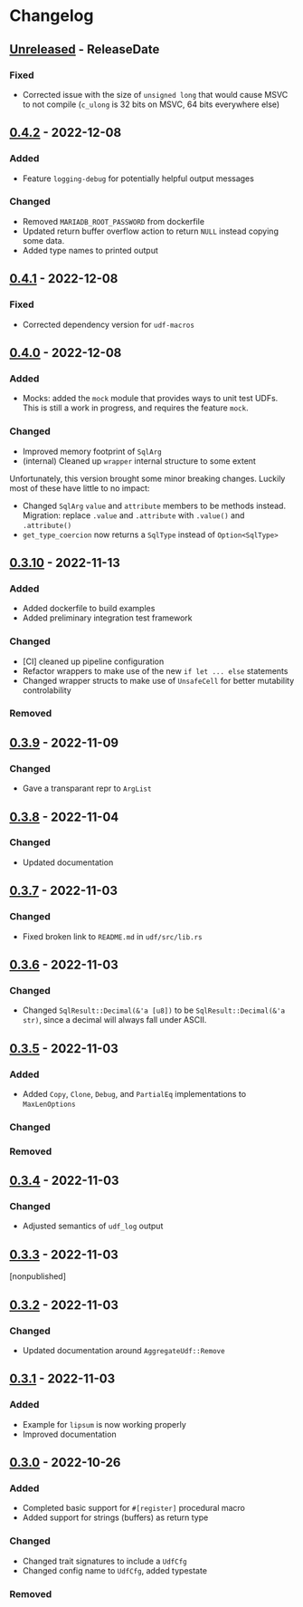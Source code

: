 # Changelog

<!-- next-header -->

## [Unreleased] - ReleaseDate

### Fixed

- Corrected issue with the size of `unsigned long` that would cause MSVC to not
  compile (`c_ulong` is 32 bits on MSVC, 64 bits everywhere else)


## [0.4.2] - 2022-12-08

### Added

- Feature `logging-debug` for potentially helpful output messages

### Changed

- Removed `MARIADB_ROOT_PASSWORD` from dockerfile
- Updated return buffer overflow action to return `NULL` instead copying some
  data.
- Added type names to printed output


## [0.4.1] - 2022-12-08

### Fixed

- Corrected dependency version for `udf-macros`


## [0.4.0] - 2022-12-08

### Added

- Mocks: added the `mock` module that provides ways to unit test UDFs. This is
  still a work in progress, and requires the feature `mock`.

### Changed

- Improved memory footprint of `SqlArg`
- (internal) Cleaned up `wrapper` internal structure to some extent

Unfortunately, this version brought some minor breaking changes. Luckily most of
these have little to no impact:

- Changed `SqlArg` `value` and `attribute` members to be methods
  instead. Migration: replace `.value` and `.attribute` with `.value()` and
  `.attribute()`
- `get_type_coercion` now returns a `SqlType` instead of `Option<SqlType>`


## [0.3.10] - 2022-11-13

### Added

- Added dockerfile to build examples
- Added preliminary integration test framework

### Changed

- [CI] cleaned up pipeline configuration
- Refactor wrappers to make use of the new `if let ... else` statements
- Changed wrapper structs to make use of `UnsafeCell` for better mutability
  controlability

### Removed



## [0.3.9] - 2022-11-09

### Changed

- Gave a transparant repr to `ArgList`



## [0.3.8] - 2022-11-04

### Changed

- Updated documentation



## [0.3.7] - 2022-11-03

### Changed

- Fixed broken link to `README.md` in `udf/src/lib.rs`



## [0.3.6] - 2022-11-03

### Changed

- Changed `SqlResult::Decimal(&'a [u8])` to be `SqlResult::Decimal(&'a str)`,
  since a decimal will always fall under ASCII.



## [0.3.5] - 2022-11-03

### Added

- Added `Copy`, `Clone`, `Debug`, and `PartialEq` implementations to
  `MaxLenOptions`

### Changed

### Removed



## [0.3.4] - 2022-11-03

### Changed

- Adjusted semantics of `udf_log` output


## [0.3.3] - 2022-11-03

\[nonpublished\]



## [0.3.2] - 2022-11-03

### Changed

- Updated documentation around `AggregateUdf::Remove`



## [0.3.1] - 2022-11-03

### Added

- Example for `lipsum` is now working properly
- Improved documentation


## [0.3.0] - 2022-10-26

### Added

- Completed basic support for `#[register]` procedural macro
- Added support for strings (buffers) as return type

### Changed

- Changed trait signatures to include a `UdfCfg`
- Changed config name to `UdfCfg`, added typestate

### Removed


<!-- next-url -->
[Unreleased]: https://github.com/pluots/udf/compare/v0.4.2...HEAD
[0.4.2]: https://github.com/pluots/udf/compare/v0.4.1...v0.4.2
[0.4.1]: https://github.com/pluots/udf/compare/v0.4.0...v0.4.1
[0.4.0]: https://github.com/pluots/udf/compare/v0.3.10...v0.4.0
[0.3.10]: https://github.com/pluots/udf/compare/v0.3.9...v0.3.10
[0.3.9]: https://github.com/pluots/udf/compare/v0.3.8...v0.3.9
[0.3.8]: https://github.com/pluots/udf/compare/v0.3.7...v0.3.8
[0.3.7]: https://github.com/pluots/udf/compare/v0.3.6...v0.3.7
[0.3.6]: https://github.com/pluots/udf/compare/v0.3.5...v0.3.6
[0.3.5]: https://github.com/pluots/udf/compare/v0.3.4...v0.3.5
[0.3.4]: https://github.com/pluots/udf/compare/v0.3.3...v0.3.4
[0.3.3]: https://github.com/pluots/udf/compare/v0.3.2...v0.3.3
[0.3.2]: https://github.com/pluots/udf/compare/v0.3.1...v0.3.2
[0.3.1]: https://github.com/pluots/udf/compare/v0.3.0...v0.3.1
[0.3.0]: https://github.com/pluots/udf/compare/v0.0.1...v0.3.0

